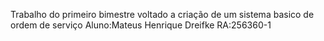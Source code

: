 Trabalho do primeiro bimestre voltado a criação de um sistema basico de ordem de serviço
Aluno:Mateus Henrique Dreifke
RA:256360-1
